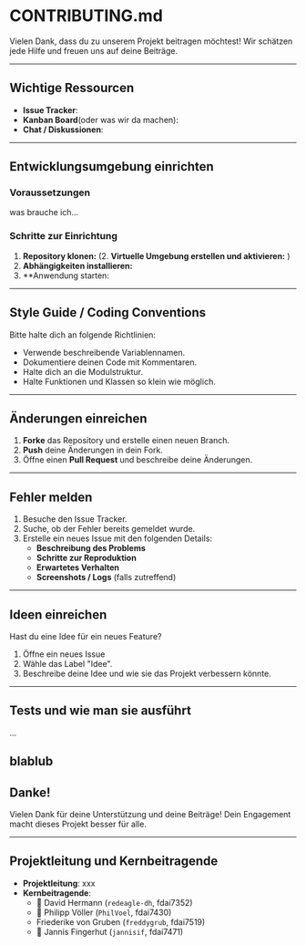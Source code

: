 # CONTRIBUTING.md

Vielen Dank, dass du zu unserem Projekt beitragen möchtest! Wir schätzen jede Hilfe und freuen uns auf deine Beiträge.

---

## Wichtige Ressourcen

- **Issue Tracker**: 
- **Kanban Board**(oder was wir da machen): 
- **Chat / Diskussionen**:

---

## Entwicklungsumgebung einrichten

### Voraussetzungen
 was brauche ich...

### Schritte zur Einrichtung

1. **Repository klonen:**
(2. **Virtuelle Umgebung erstellen und aktivieren:** )
3. **Abhängigkeiten installieren:**
4. **Anwendung starten:
---

## Style Guide / Coding Conventions

Bitte halte dich an folgende Richtlinien:
- Verwende beschreibende Variablennamen.
- Dokumentiere deinen Code mit Kommentaren.
- Halte dich an die Modulstruktur.
- Halte Funktionen und Klassen so klein wie möglich.

---

## Änderungen einreichen

1. **Forke** das Repository und erstelle einen neuen Branch.
3. **Push** deine Änderungen in dein Fork.
4. Öffne einen **Pull Request** und beschreibe deine Änderungen.

---

## Fehler melden

1. Besuche den Issue Tracker.
2. Suche, ob der Fehler bereits gemeldet wurde.
3. Erstelle ein neues Issue mit den folgenden Details:
   - **Beschreibung des Problems**
   - **Schritte zur Reproduktion**
   - **Erwartetes Verhalten**
   - **Screenshots / Logs** (falls zutreffend)

---

## Ideen einreichen

Hast du eine Idee für ein neues Feature? 

1. Öffne ein neues Issue
2. Wähle das Label "Idee".
3. Beschreibe deine Idee und wie sie das Projekt verbessern könnte.

---

## Tests und wie man sie ausführt

...

blablub
---

## Danke!

Vielen Dank für deine Unterstützung und deine Beiträge! Dein Engagement macht dieses Projekt besser für alle.

---

## Projektleitung und Kernbeitragende

- **Projektleitung**: xxx
- **Kernbeitragende**:
	- 👾 David Hermann (`redeagle-dh`, fdai7352)
	- 🦀 Philipp Völler (`PhilVoel`, fdai7430)
	- Friederike von Gruben (`freddygrub`, fdai7519)
	- 🤖 Jannis Fingerhut (`jannisif`, fdai7471)
